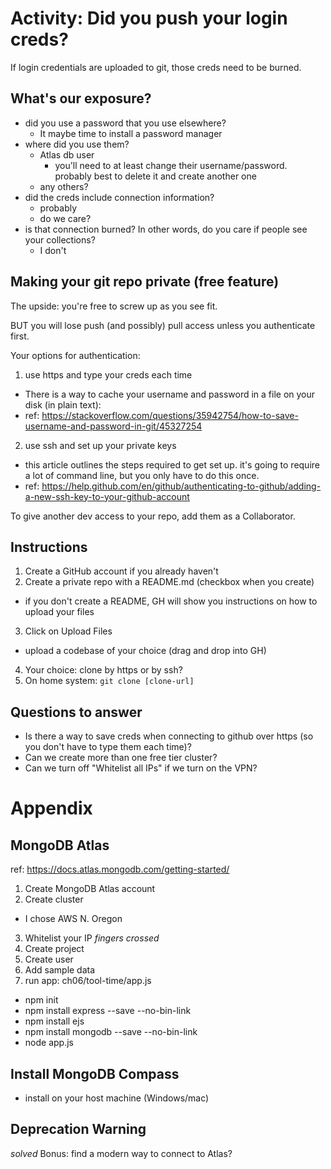 # Activity: Did you push your login creds?
If login credentials are uploaded to git, those creds need to be burned. 

## What's our exposure?
- did you use a password that you use elsewhere?
  - It maybe time to install a password manager
- where did you use them?
  - Atlas db user
    - you'll need to at least change their username/password. probably best to delete it and create another one
  - any others?
- did the creds include connection information?
  - probably
  - do we care?
- is that connection burned? In other words, do you care if people see your collections?
  - I don't

## Making your git repo private (free feature)
The upside: you're free to screw up as you see fit.

BUT you will lose push (and possibly) pull access unless you authenticate first. 

Your options for authentication:

1. use https and type your creds each time
  - There is a way to cache your username and password in a file on your disk (in plain text):
  - ref: https://stackoverflow.com/questions/35942754/how-to-save-username-and-password-in-git/45327254
2. use ssh and set up your private keys
  - this article outlines the steps required to get set up. it's going to require a lot of command line, but you only have to do this once.
  - ref: https://help.github.com/en/github/authenticating-to-github/adding-a-new-ssh-key-to-your-github-account

To give another dev access to your repo, add them as a Collaborator.

## Instructions
1. Create a GitHub account if you already haven't
2. Create a private repo with a README.md (checkbox when you create)
  - if you don't create a README, GH will show you instructions on how to upload your files
3. Click on Upload Files
  - upload a codebase of your choice (drag and drop into GH)
4. Your choice: clone by https or by ssh? 
5. On home system: `git clone [clone-url]`

## Questions to answer
- Is there a way to save creds when connecting to github over https (so you don't have to type them each time)?
- Can we create more than one free tier cluster?
- Can we turn off "Whitelist all IPs" if we turn on the VPN?

# Appendix
## MongoDB Atlas
ref: https://docs.atlas.mongodb.com/getting-started/

1. Create MongoDB Atlas account
2. Create cluster
  - I chose AWS N. Oregon
3. Whitelist your IP *fingers crossed*
4. Create project
5. Create user
6. Add sample data
7. run app: ch06/tool-time/app.js
  - npm init
  - npm install express --save --no-bin-link
  - npm install ejs
  - npm install mongodb --save --no-bin-link
  - node app.js

## Install MongoDB Compass
- install on your host machine (Windows/mac)

## Deprecation Warning
*solved*
Bonus: find a modern way to connect to Atlas?